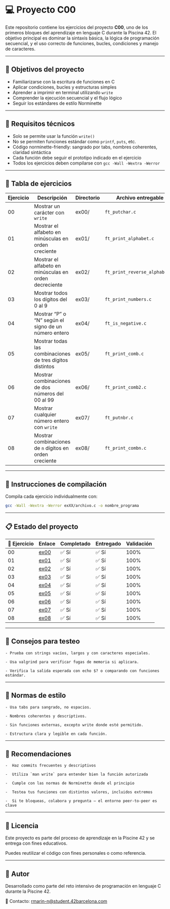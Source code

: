 # 💻 Proyecto C00 

Este repositorio contiene los ejercicios del proyecto **C00**, uno de los primeros bloques del aprendizaje en lenguaje C durante la Piscina 42. El objetivo principal es dominar la sintaxis básica, la lógica de programación secuencial, y el uso correcto de funciones, bucles, condiciones y manejo de caracteres.

---

## 🎯 Objetivos del proyecto

- Familiarizarse con la escritura de funciones en C  
- Aplicar condiciones, bucles y estructuras simples  
- Aprender a imprimir en terminal utilizando `write`  
- Comprender la ejecución secuencial y el flujo lógico  
- Seguir los estándares de estilo Norminette

---

## 🔧 Requisitos técnicos

- Solo se permite usar la función `write()`  
- No se permiten funciones estándar como `printf`, `puts`, etc.  
- Código norminette-friendly: sangrado por tabs, nombres coherentes, claridad sintáctica  
- Cada función debe seguir el prototipo indicado en el ejercicio  
- Todos los ejercicios deben compilarse con `gcc -Wall -Wextra -Werror`

---

## 📁 Tabla de ejercicios

| Ejercicio | Descripción                                                   | Directorio | Archivo entregable         |
|-----------|---------------------------------------------------------------|------------|-----------------------------|
| 00        | Mostrar un carácter con `write`                               | ex00/      | `ft_putchar.c`              |
| 01        | Mostrar el alfabeto en minúsculas en orden creciente          | ex01/      | `ft_print_alphabet.c`       |
| 02        | Mostrar el alfabeto en minúsculas en orden decreciente        | ex02/      | `ft_print_reverse_alphabet.c` |
| 03        | Mostrar todos los dígitos del 0 al 9                          | ex03/      | `ft_print_numbers.c`        |
| 04        | Mostrar “P” o “N” según el signo de un número entero          | ex04/      | `ft_is_negative.c`          |
| 05        | Mostrar todas las combinaciones de tres dígitos distintos     | ex05/      | `ft_print_comb.c`           |
| 06        | Mostrar combinaciones de dos números del 00 al 99             | ex06/      | `ft_print_comb2.c`          |
| 07        | Mostrar cualquier número entero con `write`                   | ex07/      | `ft_putnbr.c`               |
| 08        | Mostrar combinaciones de `n` dígitos en orden creciente       | ex08/      | `ft_print_combn.c`          |

---

## 🔧 Instrucciones de compilación

Compila cada ejercicio individualmente con:

```bash
gcc -Wall -Wextra -Werror exXX/archivo.c -o nombre_programa
```

---

## 📋 Estado del proyecto

| 🧩 Ejercicio | Enlace                                                                                       | Completado | Entregado | Validación |
|--------------|----------------------------------------------------------------------------------------------|------------|-----------|------------|
| 00           | [ex00](https://github.com/Itzskade/Piscina42/tree/main/C00/ex00)                             | ✅ Sí      | ✅ Sí     | 100%       |
| 01           | [ex01](https://github.com/Itzskade/Piscina42/tree/main/C00/ex01)                             | ✅ Sí      | ✅ Sí     | 100%       |
| 02           | [ex02](https://github.com/Itzskade/Piscina42/tree/main/C00/ex02)                             | ✅ Sí      | ✅ Sí     | 100%       |
| 03           | [ex03](https://github.com/Itzskade/Piscina42/tree/main/C00/ex03)                             | ✅ Sí      | ✅ Sí     | 100%       |
| 04           | [ex04](https://github.com/Itzskade/Piscina42/tree/main/C00/ex04)                             | ✅ Sí      | ✅ Sí     | 100%       |
| 05           | [ex05](https://github.com/Itzskade/Piscina42/tree/main/C00/ex05)                             | ✅ Sí      | ✅ Sí     | 100%       |
| 06           | [ex06](https://github.com/Itzskade/Piscina42/tree/main/C00/ex06)                             | ✅ Sí      | ✅ Sí     | 100%       |
| 07           | [ex07](https://github.com/Itzskade/Piscina42/tree/main/C00/ex07)                             | ✅ Sí      | ✅ Sí     | 100%       |
| 08           | [ex08](https://github.com/Itzskade/Piscina42/tree/main/C00/ex08)                             | ✅ Sí      | ✅ Sí     | 100%       |

---

## 🧪 Consejos para testeo
    - Prueba con strings vacíos, largos y con caracteres especiales.

    - Usa valgrind para verificar fugas de memoria si aplicara.

    - Verifica la salida esperada con echo $? o comparando con funciones estándar.

--- 

## 📐 Normas de estilo
    - Usa tabs para sangrado, no espacios.

    - Nombres coherentes y descriptivos.

    - Sin funciones externas, excepto write donde esté permitido.

    - Estructura clara y legible en cada función.

---

## 📌 Recomendaciones

    -  Haz commits frecuentes y descriptivos  

    -  Utiliza `man write` para entender bien la función autorizada  

    -  Cumple con las normas de Norminette desde el principio  

    -  Testea tus funciones con distintos valores, incluidos extremos  

    -  Si te bloqueas, colabora y pregunta — el entorno peer-to-peer es clave

---

## 📜 Licencia

Este proyecto es parte del proceso de aprendizaje en la Piscine 42 y se entrega con fines educativos. 

Puedes reutilizar el código con fines personales o como referencia.

---

## 🙋 Autor

Desarrollado como parte del reto intensivo de programación en lenguaje C durante la Piscine 42.

📧 Contacto: [rmarin-n@student.42barcelona.com](mailto:rmarin-n@student.42barcelona.com)
